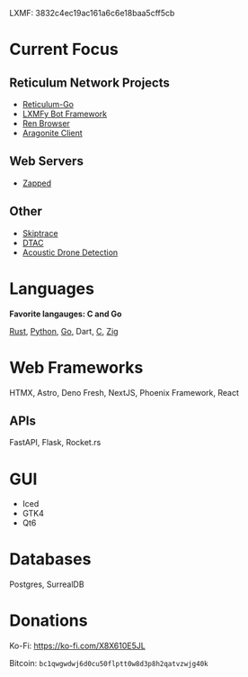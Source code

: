 LXMF: 3832c4ec19ac161a6c6e18baa5cff5cb

# Current Focus

## Reticulum Network Projects

- [Reticulum-Go](https://github.com/Sudo-Ivan/Reticulum-Go)
- [LXMFy Bot Framework](https://github.com/lxmfy/LXMFy)
- [Ren Browser](https://github.com/Sudo-Ivan/Ren-Browser)
- [Aragonite Client](https://quad4.io/projects/aragonite/)

## Web Servers
- [Zapped](https://github.com/Sudo-Ivan/Zapped)

## Other

- [Skiptrace](https://quad4.io/projects/skiptrace/) 
- [DTAC](https://quad4.io/projects/dtac/)
- [Acoustic Drone Detection](https://gitlab.com/Sudo-Ivan/acoustic-drone-detection-gan)

# Languages

**Favorite langauges: C and Go**

[Rust](https://github.com/search?q=owner%3ASudo-Ivan+language%3ARust+&type=repositories), [Python](https://github.com/search?q=owner%3ASudo-Ivan+language%3APython+&type=repositories), [Go](https://github.com/search?q=owner%3ASudo-Ivan+language%3AGo+&type=repositories), Dart, [C](https://github.com/search?q=owner%3ASudo-Ivan+language%3AC+&type=repositories), [Zig](https://github.com/search?q=owner%3ASudo-Ivan+language%3AZig+&type=repositories)

# Web Frameworks

HTMX, Astro, Deno Fresh, NextJS, Phoenix Framework, React

## APIs

FastAPI, Flask, Rocket.rs

# GUI

- Iced
- GTK4
- Qt6

# Databases

Postgres, SurrealDB

# Donations

Ko-Fi: https://ko-fi.com/X8X610E5JL

Bitcoin: `bc1qwgwdwj6d0cu50flptt0w8d3p8h2qatvzwjg40k`

